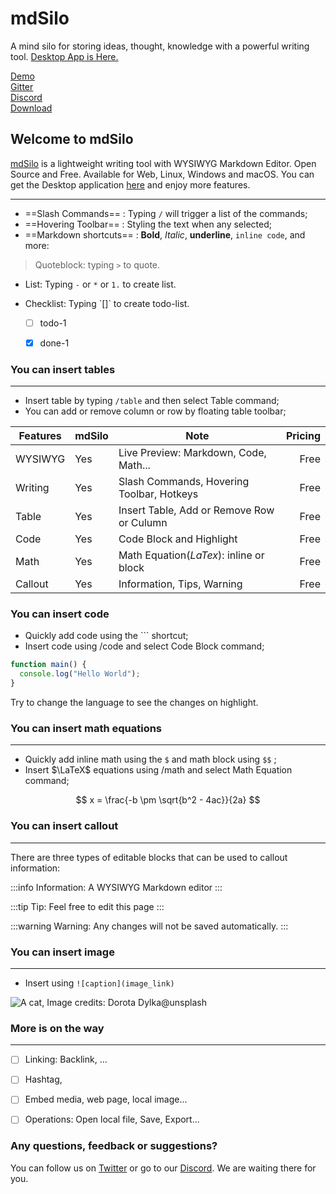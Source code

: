 
# mdSilo

A mind silo for storing ideas, thought, knowledge with a powerful writing tool. [Desktop App is Here.](https://github.com/danloh/mdSilo-app/releases)

[Demo](https://mdsilo.com)  
[Gitter](https://gitter.im/mdSilo)  
[Discord](https://discord.gg/EXYSEHRTFt)  
[Download](https://github.com/mdSilo/mdSilo/releases) 


## Welcome to mdSilo

[mdSilo](https://mdsilo.com/about/) is a lightweight writing tool with WYSIWYG Markdown Editor. Open Source and Free. Available for Web, Linux, Windows and macOS. You can get the Desktop application [here](https://github.com/mdSilo/mdSilo/releases) and enjoy more features. 

---

* ==Slash Commands== : Typing `/` will trigger a list of the commands; 
* ==Hovering Toolbar== : Styling the text when any selected;
* ==Markdown shortcuts== :  **Bold**,  *Italic*, __underline__, `inline code`, and more:  

> Quoteblock: typing `>` to quote. 

* List: Typing `-` or `*` or `1.` to create list.

* Checklist: Typing \`[]\` to create todo-list.  
  - [ ] todo-1 
  - [x] done-1 


### You can insert tables 

--- 

* Insert table by typing `/table` and then select Table command;
* You can add or remove column or row by floating table toolbar;

| Features | mdSilo | Note | Pricing |
|----|----|----|---:|
| WYSIWYG | Yes | Live Preview: Markdown, Code, Math... | Free |
| Writing | Yes | Slash Commands, Hovering Toolbar, Hotkeys  | Free | 
| Table | Yes | Insert Table, Add or Remove Row or Culumn  | Free | 
| Code | Yes | Code Block and Highlight  | Free | 
| Math | Yes | Math Equation($LaTex$): inline or block | Free | 
| Callout | Yes | Information, Tips, Warning  | Free | 

### You can insert code 

- Quickly add code using the ``` shortcut;
- Insert code using /code and select Code Block command;


```javascript
function main() {
  console.log("Hello World");
}
```  

Try to change the language to see the changes on highlight. 


### You can insert math equations 

--- 

- Quickly add inline math using the `$` and math block using `$$` ;
- Insert $\LaTeX$ equations using /math and select Math Equation command;

$$
x = \frac{-b \pm \sqrt{b^2 - 4ac}}{2a}
$$


### You can insert callout 

--- 

There are three types of editable blocks that can be used to callout information:

:::info
Information: A WYSIWYG Markdown editor 
::: 

:::tip
Tip: Feel free to edit this page
:::

:::warning
Warning: Any changes will not be saved automatically. 
:::


### You can insert image 

--- 

- Insert using `![caption](image_link)`


![A cat, Image credits: Dorota Dylka@unsplash](https://images.unsplash.com/photo-1456677698485-dceeec22c7fc)


### More is on the way 

---

- [ ] Linking: Backlink, …
- [ ] Hashtag, 
- [ ] Embed media, web page, local image... 
- [ ] Operations: Open local file, Save, Export...  


### Any questions, feedback or suggestions?

You can follow us on [Twitter](https://twitter.com/mdsiloapp) or go to our [Discord](https://discord.gg/EXYSEHRTFt). We are waiting there for you.

